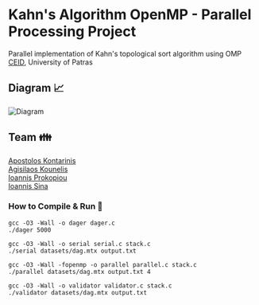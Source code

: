 # Kahn's Algorithm OpenMP - Parallel Processing Project
Parallel implementation of Kahn's topological sort algorithm using OMP<br>
[CEID](https://www.ceid.upatras.gr/en), University of Patras

## Diagram 📈
![Diagram](https://raw.githubusercontent.com/kounelisagis/OpenMP-Topological-Sorting-Algorithm/master/images/diagram.png?token=AIU2MROI6PTO7Y5XZHLKHAS67TXEO)

## Team 👪
[Apostolos Kontarinis](https://github.com/AposKonti)<br>
[Agisilaos Kounelis](https://github.com/kounelisagis)<br>
[Ioannis Prokopiou](https://github.com/GiannisProkopiou)<br>
[Ioannis Sina](https://github.com/IoannisSina)

### How to Compile & Run 🏃
```
gcc -O3 -Wall -o dager dager.c
./dager 5000

gcc -O3 -Wall -o serial serial.c stack.c
./serial datasets/dag.mtx output.txt

gcc -O3 -Wall -fopenmp -o parallel parallel.c stack.c
./parallel datasets/dag.mtx output.txt 4

gcc -O3 -Wall -o validator validator.c stack.c
./validator datasets/dag.mtx output.txt
```
